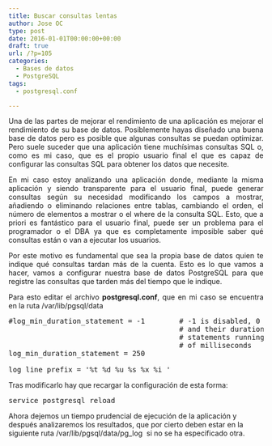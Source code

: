 ```yaml
---
title: Buscar consultas lentas
author: Jose OC
type: post
date: 2016-01-01T00:00:00+00:00
draft: true
url: /?p=105
categories:
  - Bases de datos
  - PostgreSQL
tags:
  - postgresql.conf

---
```

<p style="text-align: justify">
  Una de las partes de mejorar el rendimiento de una aplicación es mejorar el rendimiento de su base de datos. Posiblemente hayas diseñado una buena base de datos pero es posible que algunas consultas se puedan optimizar. Pero suele suceder que una aplicación tiene muchísimas consultas SQL o, como es mi caso, que es el propio usuario final el que es capaz de configurar las consultas SQL para obtener los datos que necesite.
</p>

<p style="text-align: justify">
  En mi caso estoy analizando una aplicación donde, mediante la misma aplicación y siendo transparente para el usuario final, puede generar consultas según su necesidad modificando los campos a mostrar, añadiendo o eliminando relaciones entre tablas, cambiando el orden, el número de elementos a mostrar o el where de la consulta SQL. Esto, que a priori es fantástico para el usuario final, puede ser un problema para el programador o el DBA ya que es completamente imposible saber qué consultas están o van a ejecutar los usuarios.
</p>

<p style="text-align: justify">
  Por este motivo es fundamental que sea la propia base de datos quien te indique qué consultas tardan más de la cuenta. Esto es lo que vamos a hacer, vamos a configurar nuestra base de datos PostgreSQL para que registre las consultas que tarden más del tiempo que le indique.
</p>

<p style="text-align: justify">
  Para esto editar el archivo <strong>postgresql.conf</strong>, que en mi caso se encuentra en la ruta /var/lib/pgsql/data
</p>

<pre class="lang:sh decode:true ">#log_min_duration_statement = -1        # -1 is disabled, 0 logs all statements
                                        # and their durations, &gt; 0 logs only
                                        # statements running at least this number
                                        # of milliseconds
log_min_duration_statement = 250

log_line_prefix = '%t %d %u %s %x %i '</pre>

Tras modificarlo hay que recargar la configuración de esta forma:

<pre class="lang:sh decode:true  ">service postgresql reload</pre>

Ahora dejemos un tiempo prudencial de ejecución de la aplicación y después analizaremos los resultados, que por cierto deben estar en la siguiente ruta <span class="lang:sh decode:true  crayon-inline ">/var/lib/pgsql/data/pg_log</span>  si no se ha especificado otra.